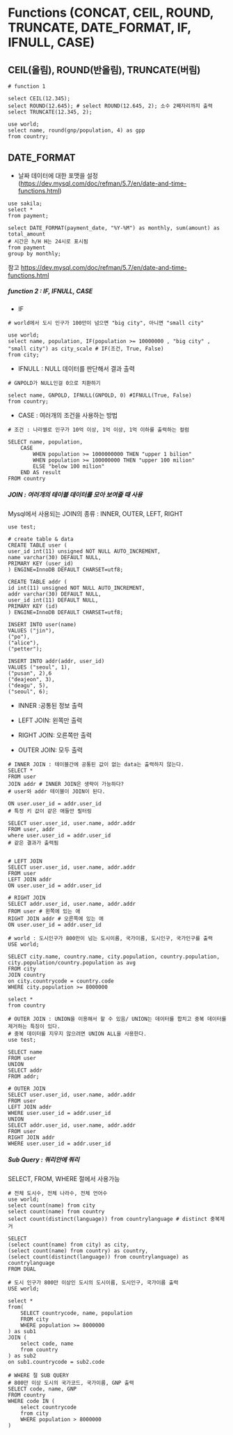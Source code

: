 # Functions (CONCAT, CEIL, ROUND, TRUNCATE, DATE_FORMAT, IF, IFNULL, CASE)



## **CEIL(올림), ROUND(반올림), TRUNCATE(버림)**

```mysql
# function 1

select CEIL(12.345);
select ROUND(12.645); # select ROUND(12.645, 2); 소수 2째자리까지 출력
select TRUNCATE(12.345, 2);

use world;
select name, round(gnp/population, 4) as gpp
from country;
```



## DATE_FORMAT

- 날짜 데이터에 대한 포맷을 설정 (https://dev.mysql.com/doc/refman/5.7/en/date-and-time-functions.html)

```mysql
use sakila;
select *
from payment;

select DATE_FORMAT(payment_date, "%Y-%M") as monthly, sum(amount) as total_amount
# 시간은 h/H H는 24시로 표시됨
from payment
group by monthly;
```

참고 https://dev.mysql.com/doc/refman/5.7/en/date-and-time-functions.html



##### function 2 : IF, IFNULL, CASE

- IF

```mysql
# world에서 도시 인구가 100만이 넘으면 "big city", 아니면 "small city"

use world;
select name, population, IF(population >= 10000000 , "big city" , "small city") as city_scale # IF(조건, True, False)
from city;
```



- IFNULL : NULL 데이터를 판단해서 결과 출력

```mysql
# GNPOLD가 NULL인걸 0으로 치환하기

select name, GNPOLD, IFNULL(GNPOLD, 0) #IFNULL(True, False)
from country;
```



- CASE : 여러개의 조건을 사용하는 방법

```mysql
# 조건 : 나라별로 인구가 10억 이상, 1억 이상, 1억 이하를 출력하는 컬럼

SELECT name, population,
	CASE
		WHEN population >= 1000000000 THEN "upper 1 bilion"
		WHEN population >= 100000000 THEN "upper 100 milion"
		ELSE "below 100 milion"
	END AS result
FROM country
```



##### JOIN : 여러개의 테이블 데이터를 모아 보여줄 때 사용

Mysql에서 사용되는 JOIN의 종류 : INNER, OUTER, LEFT, RIGHT

```mysql
use test;

# create table & data
CREATE TABLE user (
user_id int(11) unsigned NOT NULL AUTO_INCREMENT,
name varchar(30) DEFAULT NULL,
PRIMARY KEY (user_id)
) ENGINE=InnoDB DEFAULT CHARSET=utf8;

CREATE TABLE addr (
id int(11) unsigned NOT NULL AUTO_INCREMENT,
addr varchar(30) DEFAULT NULL,
user_id int(11) DEFAULT NULL,
PRIMARY KEY (id)
) ENGINE=InnoDB DEFAULT CHARSET=utf8;

INSERT INTO user(name)
VALUES ("jin"),
("po"),
("alice"),
("petter");

INSERT INTO addr(addr, user_id)
VALUES ("seoul", 1),
("pusan", 2),6
("deajeon", 3),
("deagu", 5),
("seoul", 6);
```



- INNER :공통된 정보 출력

- LEFT JOIN: 왼쪽만 출력
- RIGHT JOIN: 오른쪽만 출력
- OUTER JOIN: 모두 출력



```mysql
# INNER JOIN : 테이블간에 공통된 값이 없는 data는 출력하지 않는다.
SELECT *
FROM user
JOIN addr # INNER JOIN은 생략이 가능하다?
# user와 addr 테이블이 JOIN이 된다.

ON user.user_id = addr.user_id
# 특정 키 값이 같은 애들만 필터링

SELECT user.user_id, user.name, addr.addr
FROM user, addr
where user.user_id = addr.user_id
# 같은 결과가 출력됨


# LEFT JOIN
SELECT user.user_id, user.name, addr.addr
FROM user
LEFT JOIN addr
ON user.user_id = addr.user_id

# RIGHT JOIN
SELECT addr.user_id, user.name, addr.addr
FROM user # 왼쪽에 있는 애
RIGHT JOIN addr # 오른쪽에 있는 애
ON user.user_id = addr.user_id
```



```mysql
# world : 도시인구가 800만이 넘는 도시이름, 국가이름, 도시인구, 국가인구를 출력
USE world;

SELECT city.name, country.name, city.population, country.population, city.population/country.population as avg
FROM city
JOIN country
on city.countrycode = country.code
WHERE city.population >= 8000000

select *
from country 
```



```mysql
# OUTER JOIN : UNION을 이용해서 할 수 있음/ UNION는 데이터를 합치고 중복 데이터를 제거하는 특징이 있다.
# 중복 데이터를 지우지 않으려면 UNION ALL을 사용한다.
use test;

SELECT name
FROM user
UNION
SELECT addr
FROM addr;

# OUTER JOIN
SELECT user.user_id, user.name, addr.addr
FROM user
LEFT JOIN addr
WHERE user.user_id = addr.user_id
UNION
SELECT addr.user_id, user.name, addr.addr
FROM user
RIGHT JOIN addr
WHERE user.user_id = addr.user_id
```



##### Sub Query : 쿼리안에 쿼리

SELECT, FROM, WHERE 절에서 사용가능

```mysql
# 전체 도시수, 전체 나라수, 전체 언어수
use world;
select count(name) from city
select count(name) from country
select count(distinct(language)) from countrylanguage # distinct 중복제거
```

```mysql
SELECT
(select count(name) from city) as city,
(select count(name) from country) as country,
(select count(distinct(language)) from countrylanguage) as countrylanguage
FROM DUAL
```

```mysql
# 도시 인구가 800만 이상인 도시의 도시이름, 도시인구, 국가이름 출력
USE world;

select *
from(
    SELECT countrycode, name, population
    FROM city
    WHERE population >= 8000000
) as sub1
JOIN (
    select code, name
    from country
) as sub2
on sub1.countrycode = sub2.code
```

```mysql
# WHERE 절 SUB QUERY
# 800만 이상 도시의 국가코드, 국가이름, GNP 출력
SELECT code, name, GNP
FROM country
WHERE code IN (
    select countrycode
    from city
    WHERE population > 8000000
)
```

